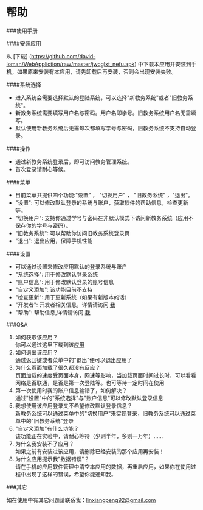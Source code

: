 ﻿帮助
==================

###使用手册

####安装应用

从 [下载] (https://github.com/david-loman/WebAppliction/raw/master/jwcglxt_nefu.apk) 中下载本应用并安装到手机，如果原来安装有本应用，请先卸载后再安装，否则会出现安装失败。

####系统选择

*   进入系统会需要选择默认的登陆系统，可以选择"新教务系统"或者"旧教务系统"。
*   新教务系统需要填写用户名与密码。用户名即学号。旧教务系统用户名无需填写。
*   默认使用新教务系统后无需每次都填写学号与密码，旧教务系统不支持自动登录。

####操作

*   通过新教务系统登录后，即可访问教务管理系统。
*   首次登录请耐心等候。

####菜单

*   目前菜单共提供四个功能:"设置" ， "切换用户" ， "旧教务系统" ，"退出"。
*   "设置": 可以修改默认登录的系统与账户，获取软件的帮助信息，检查更新等。
*   "切换用户": 支持你通过学号与密码在非默认模式下访问新教务系统（应用不保存你的学号与密码）。
*   "旧教务系统": 可以帮助你访问旧教务系统登录页
*   "退出": 退出应用，保障手机性能

####设置

*   可以通过设置来修改应用默认的登录系统与账户
*   "系统选择": 用于修改默认登录系统
*   "账户信息": 用于修改默认登录的账号信息
*   "自定义添加": 该功能目前不支持
*   "检查更新": 用于更新系统（如果有新版本的话）
*   "开发者": 开发者相关信息，详情请访问 [我](http://davidloman.net)
*   "帮助": 帮助信息,详情请访问 [我](http://davidloman.net)

###Q&A

1. 如何获取该应用？  <br/>
你可以通过这里下载到该[应用](https://github.com/david-loman/WebAppliction/raw/master/jwcglxt_nefu.apk) 
2. 如何退出该应用？  <br/>
通过返回键或者菜单中的"退出"便可以退出应用了   
3. 为什么页面加载了很久都没有反应？  <br/>
页面加载的速度受页面本身，网速等影响，当加载页面时间过长时，可以看看网络是否联通，是否是第一次登陆等。也可等待一定时间在使用
4. 第一次使用时我的账户信息输错了，如何解决？  <br/>
通过"设置"中的"系统选择"与"账户信息"可以修改默认登录信息
5. 我想使用该应用登录又不希望修改默认登录信息？  <br/>
新教务系统可以通过菜单中的"切换用户"来实现登录，旧教务系统可以通过菜单中的"旧教务系统"登录
6. "自定义添加"有什么功能？  <br/>
该功能正在实验中，请耐心等待（少则半年，多则一万年）……
7. 为什么我安装不了应用？  <br/>
如果之前有安装过该应用，请删除已经安装的那个应用再安装！
8. 为什么应用提示我"数据错误"？  <br/>
请在手机的应用软件管理中清空本应用的数据，再重启应用，如果你在使用过程中出现了这样的错误，希望你能通知我。

###其它

如在使用中有其它问题请联系我：linxiangpeng92@gmail.com